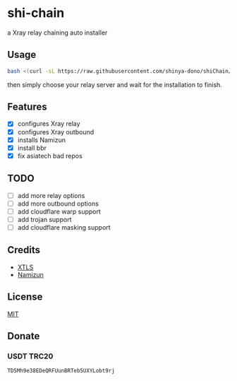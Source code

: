 # shi-chain
a Xray relay chaining auto installer 

## Usage
```bash
bash <(curl -sL https://raw.githubusercontent.com/shinya-dono/shiChain/main/installer.sh)
```

then simply choose your relay server and wait for the installation to finish.


## Features
- [x] configures Xray relay
- [x] configures Xray outbound
- [x] installs Namizun 
- [x] install bbr
- [x] fix asiatech bad repos

## TODO
- [ ] add more relay options
- [ ] add more outbound options
- [ ] add cloudflare warp support
- [ ] add trojan support
- [ ] add cloudflare masking support

## Credits
- [XTLS](https://github.com/XTLS)
- [Namizun](https://github.com/malkemit/namizun)

## License
[MIT](https://choosealicense.com/licenses/mit/)

## Donate
### USDT TRC20
```
TD5Mh9e38EDeQRFUunBRTeb5UXYLobt9rj
```
